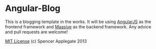 Angular-Blog
===========

This is a blogging template in the works.  It will be using [AngularJS](http://angularjs.org) as the frontend framework
and [Maasive](http://maasive.net) as the backend framework.  Any advice and pull requests are welcome!

[MIT License](http://opensource.org/licenses/MIT) (c) Spencer Applegate 2013
